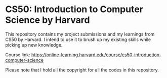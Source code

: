 # CS50: Introduction to Computer Science by Harvard
This repository contains my project submissions and my learnings from CS50 by Harvard. I intend to use it to brush up my existing skills while picking up new knowledge.

Course link: https://online-learning.harvard.edu/course/cs50-introduction-computer-science

Please note that I hold all the copyright for all the codes in this repository.
